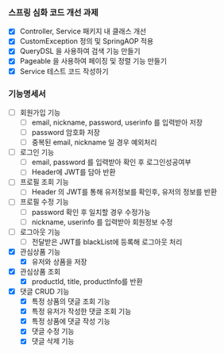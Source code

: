 ### 스프링 심화 코드 개선 과제
- [x] Controller, Service 패키지 내 클래스 개선
- [x] CustomException 정의 및 SpringAOP 적용
- [x] QueryDSL 을 사용하여 검색 기능 만들기
- [x] Pageable 을 사용하여 페이징 및 정렬 기능 만들기
- [x] Service 테스트 코드 작성하기

### 기능명세서
 - [ ] 회원가입 기능
   - [ ] email, nickname, password, userinfo 를 입력받아 저장
   - [ ] password 암호화 저장
   - [ ] 중복된 email, nickname 일 경우 예외처리
 - [ ] 로그인 기능
   - [ ] email, password 를 입력받아 확인 후 로그인성공여부
   - [ ] Header에 JWT를 담아 반환
 - [ ] 프로필 조회 기능
   - [ ] Header 의 JWT를 통해 유저정보를 확인후, 유저의 정보를 반환
 - [ ] 프로필 수정 기능
   - [ ] password 확인 후 일치할 경우 수정가능
   - [ ] nickname, userinfo 를 입력받아 회원정보 수정
 - [ ] 로그아웃 기능
   - [ ] 전달받은 JWT를 blackList에 등록해 로그아웃 처리

 -[x] 관심상품 기능
   -[x] 유저와 상품을 저장
 - [x] 관심상품 조회
   - [x] productId, title, productInfo를 반환

- [x] 댓글 CRUD 기능
   - [x] 특정 상품의 댓글 조회 기능 
   - [x] 특정 유저가 작성한 댓글 조회 기능
   - [x] 특정 상품에 댓글 작성 기능
   - [x] 댓글 수정 기능
   - [x] 댓글 삭제 기능
